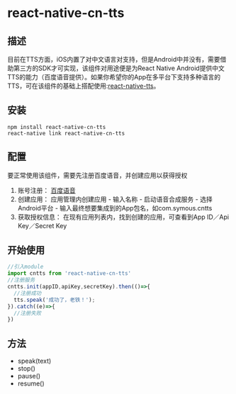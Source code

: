 # react-native-cn-tts

## 描述
目前在TTS方面，iOS内置了对中文语言对支持，但是Android中并没有，需要借助第三方的SDK才可实现，该组件对用途便是为React Native Android提供中文TTS的能力（百度语音提供）。如果你希望你的App在多平台下支持多种语言的TTS，可在该组件的基础上搭配使用:[react-native-tts](https://github.com/ak1394/react-native-tts)。

## 安装
```
npm install react-native-cn-tts
react-native link react-native-cn-tts
```

## 配置
要正常使用该组件，需要先注册百度语音，并创建应用以获得授权
1. 账号注册： [百度语音](https://passport.baidu.com/v2/?reg&tpl=open_audio&u=http://yuyin.baidu.com/)
2. 创建应用： 应用管理内创建应用 - 输入名称 - 启动语音合成服务 - 选择Android平台 - 输入最终想要集成到的App包名，如com.symous.cntts
3. 获取授权信息： 在现有应用列表内，找到创建的应用，可查看到App ID／Api Key／Secret Key

## 开始使用
```js
//引入module
import cntts from 'react-native-cn-tts'
//注册服务
cntts.init(appID,apiKey,secretKey).then(()=>{
  //注册成功
  tts.speak('成功了，老铁！');
}).catch((e)=>{
  //注册失败
})
```

## 方法
* speak(text)
* stop()
* pause()
* resume()


